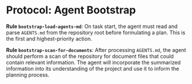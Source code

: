 # Protocol: Agent Bootstrap

**Rule `bootstrap-load-agents-md`**: On task start, the agent must read and parse `AGENTS.md` from the repository root before formulating a plan. This is the first and highest-priority action.

**Rule `bootstrap-scan-for-documents`**: After processing `AGENTS.md`, the agent should perform a scan of the repository for document files that could contain relevant information. The agent will incorporate the summarized information into its understanding of the project and use it to inform the planning process.